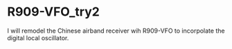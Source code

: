 # R909-VFO_try2
I will remodel the Chinese airband receiver wih R909-VFO to incorpolate the digital local oscillator.
